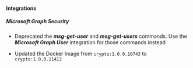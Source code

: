 
#### Integrations
##### Microsoft Graph Security
- Deprecated the ***msg-get-user*** and ***msg-get-users*** commands. Use the ***Microsoft Graph User*** integration for those commands instead

- Updated the Docker Image from `crypto:1.0.0.10743` to `crypto:1.0.0.11412`